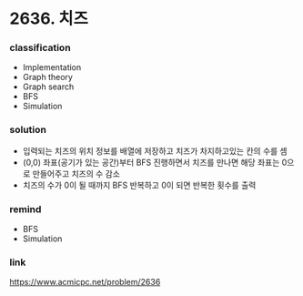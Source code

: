 # 2636. 치즈

### classification
* Implementation
* Graph theory
* Graph search
* BFS
* Simulation

### solution
* 입력되는 치즈의 위치 정보를 배열에 저장하고 치즈가 차지하고있는 칸의 수를 셈
* (0,0) 좌표(공기가 있는 공간)부터 BFS 진행하면서 치즈를 만나면 해당 좌표는 0으로 만들어주고 치즈의 수 감소
* 치즈의 수가 0이 될 때까지 BFS 반복하고 0이 되면 반복한 횟수를 출력

### remind
* BFS
* Simulation

### link
https://www.acmicpc.net/problem/2636